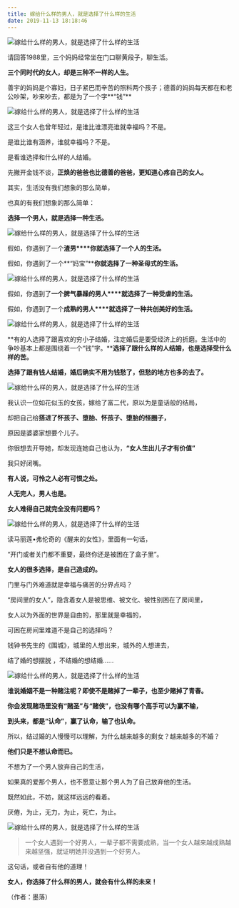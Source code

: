 ```yaml
---
title: 嫁给什么样的男人，就是选择了什么样的生活
date: 2019-11-13 18:18:46
---
```

![嫁给什么样的男人，就是选择了什么样的生活](http://p1.pstatp.com/large/pgc-image/7850cab6847c46cb90c3bb0e677cfe62)
 


 请回答1988里，三个妈妈经常坐在门口聊黄段子，聊生活。

 **三个同时代的女人，却是三种不一样的人生。**

 善宇的妈妈是个寡妇，日子紧巴而辛苦的照料两个孩子；德善的妈妈每天都在和老公吵架，吵来吵去，都是为了一个字**“钱”**

![嫁给什么样的男人，就是选择了什么样的生活](http://p3.pstatp.com/large/pgc-image/f793c9a7e1ab4bbdbb59a0411e56b5b8)
 


 这三个女人也曾年轻过，是谁比谁漂亮谁就幸福吗？不是。

 是谁比谁有涵养，谁就幸福吗？不是。

 是看谁选择和什么样的人结婚。

 先撇开金钱不谈，**正焕的爸爸也比德善的爸爸，更知道心疼自己的女人。**

 其实，生活没有我们想象的那么简单，

 也真的有我们想象的那么简单：

 **选择一个男人，就是选择一种生活。**

![嫁给什么样的男人，就是选择了什么样的生活](http://p9.pstatp.com/large/pgc-image/63de98cb1dc34eeea2086e12f5116f23)
 


 假如，你遇到了一个**渣男****你就选择了一个人的生活。**

 假如，你遇到了一个**“妈宝”****你就选择了一种圣母式的生活。**

![嫁给什么样的男人，就是选择了什么样的生活](http://p3.pstatp.com/large/pgc-image/b3758aab0abe4452bcd7114b3617a7e6)
 


 假如，你遇到了**一个脾气暴躁的男人****就选择了一种受虐的生活。**

 假如，你遇到了一个**成熟的男人****就选择了一种共创美好的生活。**

![嫁给什么样的男人，就是选择了什么样的生活](http://p1.pstatp.com/large/pgc-image/b8fbb87dadd54f72aabba6e159032b8e)
 


 **有的人选择了跟喜欢的穷小子结婚，注定婚后是要受经济上的折磨。生活中的争吵基本上都是围绕着一个“钱”字。****选择了跟什么样的人结婚，也是选择受什么样的苦。**

 **选择了跟有钱人结婚，婚后确实不用为钱愁了，但愁的地方也多的去了。**

![嫁给什么样的男人，就是选择了什么样的生活](http://p9.pstatp.com/large/pgc-image/2db0f907741c499d819fd1e65e7b3c23)
 


 我认识一位如花似玉的女孩，嫁给了富二代，原以为是童话般的结局，

 却把自己给**搭进了怀孩子、堕胎、怀孩子、堕胎的怪圈子，**

 原因是婆婆家想要个儿子。

 你很想去开导她，却发现连她自己也认为，**“女人生出儿子才有价值”**

 我只好闭嘴。

 **有人说，可怜之人必有可恨之处。**

 **人无完人，男人也是。**

 **女人难得自己就完全没有问题吗？**

![嫁给什么样的男人，就是选择了什么样的生活](http://p1.pstatp.com/large/pgc-image/af804b2585de4187b7d3070a6fc52a8a)
 


 读马丽莲•弗伦奇的《醒来的女性》，里面有一句话，

 “开门或者关门都不重要，最终你还是被困在了盒子里”。

 **女人的很多选择，是自己造成的。**

 门里与门外难道就是幸福与痛苦的分界点吗？

 “房间里的女人”，隐含着女人是被思维、被文化、被性别困在了房间里，

 女人以为外面的世界是自由的，那里就是幸福的，

 可困在房间里难道不是自己的选择吗？

 钱钟书先生的《围城》，城里的人想出来，城外的人想进去，

 结了婚的想摆脱 ，不结婚的想结婚……

![嫁给什么样的男人，就是选择了什么样的生活](http://p1.pstatp.com/large/pgc-image/cf3f7e792e954708a8e08bb1ddb3d3a8)
 


 **谁说婚姻不是一种赌注呢？即使不是赌掉了一辈子，也至少赌掉了青春。**

 **你会发现赌场里没有“赌圣”与“赌侠”，也没有哪个高手可以为赢不输，**

 **到头来，都是“认命”，赢了认命，输了也认命。**

 所以，结过婚的人慢慢可以理解，为什么越来越多的剩女？越来越多的不婚？

 **他们只是不想认命而已。**

 不想为了一个男人放弃自己的生活，

 如果真的爱那个男人，也不愿意让那个男人为了自己放弃他的生活。

 既然如此，不妨，就这样远远的看着。

 厌倦，为止，无力，为止，死亡，为止。

![嫁给什么样的男人，就是选择了什么样的生活](http://p1.pstatp.com/large/pgc-image/cb90124eea9d49c99553305458245e47)
 


> 一个女人遇到一个好男人，一辈子都不需要成熟，当一个女人越来越成熟越来越坚强，就证明她并没遇到一个好男人。

 这句话，或者自有他的道理！

 **女人，你选择了什么样的男人，就会有什么样的未来！**

 （作者：墨落）
